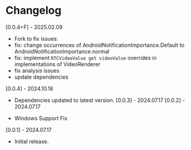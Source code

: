 # Changelog

[0.0.4+F] - 2025.02.09
- Fork to fix issues:
- fix: change occurrences of AndroidNotificationImportance.Default to AndroidNotificationImportance.normal
- fix: implement `RTCVideoValue get videoValue` overrides in implementations of VideoRenderer
- fix analysis issues
- update dependencies

[0.0.4] - 2024.10.18
- Dependencies updated to latest version.
[0.0.3] - 2024.07.17
[0.0.2] - 2024.07.17

- Windows Support Fix

[0.0.1] - 2024.07.17

- Initial release.
